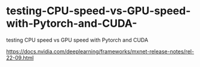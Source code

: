 # testing-CPU-speed-vs-GPU-speed-with-Pytorch-and-CUDA-
testing CPU speed vs GPU speed with Pytorch and CUDA 

https://docs.nvidia.com/deeplearning/frameworks/mxnet-release-notes/rel-22-09.html


